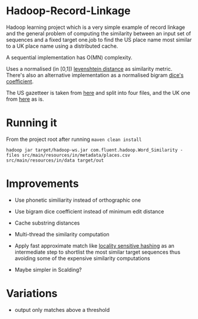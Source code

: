 Hadoop-Record-Linkage
===================

Hadoop learning project which is  a very simple example of record linkage and the general problem of computing the similarity between an input set of sequences and a fixed target one.job to find the US place name most similar to a UK place name using a distributed cache. 

A sequential implementation has O(MN) complexity.

Uses a normalised (in [0,1]) [levenshtein distance](http://en.wikipedia.org/wiki/Levenshtein_distance) as similarity metric. There's also an alternative implementation as a normalised bigram [dice's coefficient](http://en.wikipedia.org/wiki/S%C3%B8rensen_similarity_index).

The US gazetteer is taken from [here](http://geonames.usgs.gov/domestic/download_data.htm) and split into four files, and the UK one from [here](http://ukgaz.ben-daglish.net/cgi-bin/ukgaz.cgi?page=download) as is.

Running it
===================

From the project root after running  `maven clean install`

```shell
hadoop jar target/hadoop-ws.jar com.fluent.hadoop.Word_Similarity -files src/main/resources/in/metadata/places.csv src/main/resources/in/data target/out
```


Improvements
===================

* Use phonetic similiarity instead of orthographic one

* Use bigram dice coefficient instead of minimum edit distance

* Cache substring distances

* Multi-thread the similarity computation

* Apply fast approximate match like [locality sensitive hashing](http://en.wikipedia.org/wiki/Locality-sensitive_hashing) as an intermediate step to shortlist the most similar target sequences thus avoiding some of the expensive similarity computations

* Maybe simpler in Scalding?

Variations
==============

*  output only matches above a threshold
